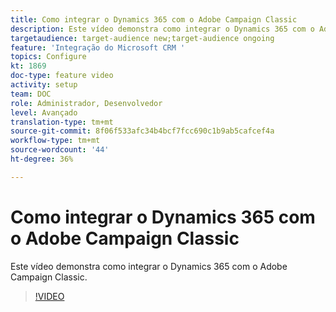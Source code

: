 ```yaml
---
title: Como integrar o Dynamics 365 com o Adobe Campaign Classic
description: Este vídeo demonstra como integrar o Dynamics 365 com o Adobe Campaign Classic.
targetaudience: target-audience new;target-audience ongoing
feature: 'Integração do Microsoft CRM '
topics: Configure
kt: 1869
doc-type: feature video
activity: setup
team: DOC
role: Administrador, Desenvolvedor
level: Avançado
translation-type: tm+mt
source-git-commit: 8f06f533afc34b4bcf7fcc690c1b9ab5cafcef4a
workflow-type: tm+mt
source-wordcount: '44'
ht-degree: 36%

---
```



# Como integrar o Dynamics 365 com o Adobe Campaign Classic

Este vídeo demonstra como integrar o Dynamics 365 com o Adobe Campaign Classic.

>[!VIDEO](https://video.tv.adobe.com/v/23837?quality=12)
